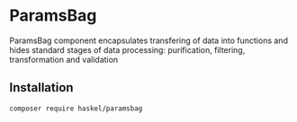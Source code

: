 ParamsBag
==================

ParamsBag component encapsulates transfering of data into functions and hides standard stages of data processing: purification, filtering, transformation and validation

## Installation
```bash
composer require haskel/paramsbag
```
